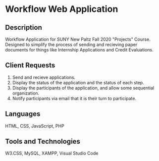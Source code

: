 # Workflow Web Application

## Description
Workflow Application for SUNY New Paltz Fall 2020 "Projects" Course.  Designed to simplify the process of sending and recieving paper documents for things like Internship Applications and Credit Evaluations.

## Client Requests
1. Send and recieve applications.
2. Display the status of the application and the status of each step.
3. Display the participants of the application, and allow some sequential organization.
4. Notify participants via email that it is their turn to participate.

## Languages 
HTML, CSS, JavaScript, PHP

## Tools and Technologies
W3.CSS, MySQL, XAMPP, Visual Studio Code
